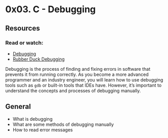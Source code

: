 # 0x03. C - Debugging
## Resources
### Read or watch:
* [Debugging](https://en.m.wikipedia.org/wiki/Debugging)
* [Rubber Duck Debugging](https://www.thoughtfulcode.com/rubber-duck-debugging-psychology/)

Debugging is the process of finding and fixing errors in software that prevents it from running correctly. As you become a more advanced programmer and an industry engineer, you will learn how to use debugging tools such as `gdb` or built-in tools that IDEs have. However, it’s important to understand the concepts and processes of debugging manually.
## General
* What is debugging
* What are some methods of debugging manually
* How to read error messages
